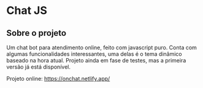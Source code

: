 # Chat JS

## Sobre o projeto

Um chat bot para atendimento online, feito com javascript puro. Conta com algumas funcionalidades interessantes, uma delas é o tema dinâmico baseado na hora atual. Projeto ainda em fase de testes, mas a primeira versão já está disponível. 

Projeto online: https://onchat.netlify.app/